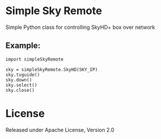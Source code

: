 # Simple Sky Remote

Simple Python class for controlling SkyHD+ box over network

## Example:

~~~
import simpleSkyRemote

sky = simpleSkyRemote.SkyHD(SKY_IP)    
sky.tvguide()
sky.down()
sky.select()
sky.close() 
~~~

# License

Released under Apache License, Version 2.0
